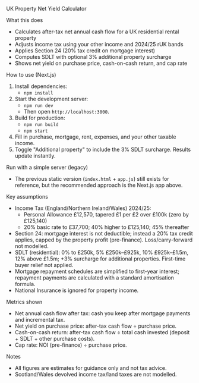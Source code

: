 UK Property Net Yield Calculator

What this does
- Calculates after-tax net annual cash flow for a UK residential rental property
- Adjusts income tax using your other income and 2024/25 rUK bands
- Applies Section 24 (20% tax credit on mortgage interest)
- Computes SDLT with optional 3% additional property surcharge
- Shows net yield on purchase price, cash-on-cash return, and cap rate

How to use (Next.js)
1. Install dependencies:
   - `npm install`
2. Start the development server:
   - `npm run dev`
   - Then open `http://localhost:3000`.
3. Build for production:
   - `npm run build`
   - `npm start`
4. Fill in purchase, mortgage, rent, expenses, and your other taxable income.
5. Toggle "Additional property" to include the 3% SDLT surcharge. Results update instantly.

Run with a simple server (legacy)
- The previous static version (`index.html` + `app.js`) still exists for reference, but the recommended approach is the Next.js app above.

Key assumptions
- Income Tax (England/Northern Ireland/Wales) 2024/25:
  - Personal Allowance £12,570, tapered £1 per £2 over £100k (zero by £125,140)
  - 20% basic rate to £37,700; 40% higher to £125,140; 45% thereafter
- Section 24: mortgage interest is not deductible; instead a 20% tax credit applies, capped by the property profit (pre-finance). Loss/carry-forward not modelled.
- SDLT (residential): 0% to £250k, 5% £250k–£925k, 10% £925k–£1.5m, 12% above £1.5m; +3% surcharge for additional properties. First-time buyer relief not applied.
- Mortgage repayment schedules are simplified to first-year interest; repayment payments are calculated with a standard amortisation formula.
- National Insurance is ignored for property income.

Metrics shown
- Net annual cash flow after tax: cash you keep after mortgage payments and incremental tax.
- Net yield on purchase price: after-tax cash flow ÷ purchase price.
- Cash-on-cash return: after-tax cash flow ÷ total cash invested (deposit + SDLT + other purchase costs).
- Cap rate: NOI (pre-finance) ÷ purchase price.

Notes
- All figures are estimates for guidance only and not tax advice.
- Scotland/Wales devolved income tax/land taxes are not modelled.


